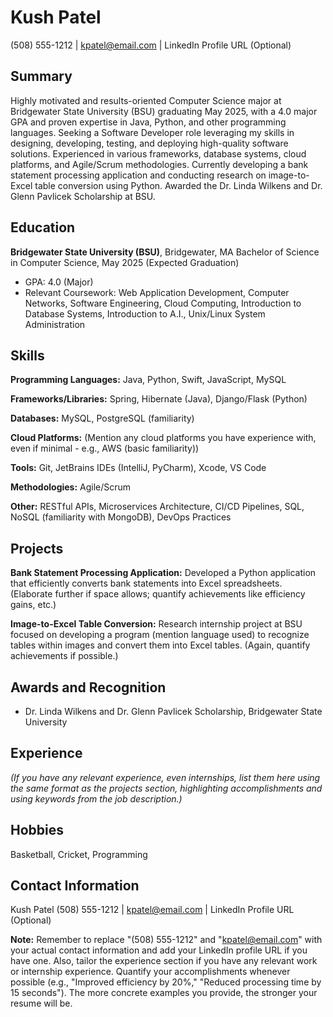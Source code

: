 # Kush Patel
(508) 555-1212 | kpatel@email.com | LinkedIn Profile URL (Optional)


## Summary

Highly motivated and results-oriented Computer Science major at Bridgewater State University (BSU) graduating May 2025, with a 4.0 major GPA and proven expertise in Java, Python, and other programming languages.  Seeking a Software Developer role leveraging my skills in designing, developing, testing, and deploying high-quality software solutions.  Experienced in various frameworks, database systems, cloud platforms, and Agile/Scrum methodologies.  Currently developing a bank statement processing application and conducting research on image-to-Excel table conversion using Python. Awarded the Dr. Linda Wilkens and Dr. Glenn Pavlicek Scholarship at BSU.


## Education

**Bridgewater State University (BSU)**, Bridgewater, MA
Bachelor of Science in Computer Science, May 2025 (Expected Graduation)
* GPA: 4.0 (Major)
* Relevant Coursework: Web Application Development, Computer Networks, Software Engineering, Cloud Computing, Introduction to Database Systems, Introduction to A.I., Unix/Linux System Administration


## Skills

**Programming Languages:** Java, Python, Swift, JavaScript, MySQL

**Frameworks/Libraries:** Spring, Hibernate (Java), Django/Flask (Python)

**Databases:** MySQL, PostgreSQL (familiarity)

**Cloud Platforms:**  (Mention any cloud platforms you have experience with, even if minimal -  e.g., AWS (basic familiarity))

**Tools:** Git, JetBrains IDEs (IntelliJ, PyCharm), Xcode, VS Code

**Methodologies:** Agile/Scrum

**Other:** RESTful APIs, Microservices Architecture, CI/CD Pipelines,  SQL, NoSQL (familiarity with MongoDB), DevOps Practices


## Projects

**Bank Statement Processing Application:**  Developed a Python application that efficiently converts bank statements into Excel spreadsheets.  (Elaborate further if space allows; quantify achievements like efficiency gains, etc.)

**Image-to-Excel Table Conversion:**  Research internship project at BSU focused on developing a program (mention language used) to recognize tables within images and convert them into Excel tables.  (Again, quantify achievements if possible.)


## Awards and Recognition

* Dr. Linda Wilkens and Dr. Glenn Pavlicek Scholarship, Bridgewater State University


## Experience

*(If you have any relevant experience, even internships, list them here using the same format as the projects section, highlighting accomplishments and using keywords from the job description.)*


## Hobbies

Basketball, Cricket, Programming


## Contact Information

Kush Patel
(508) 555-1212 | kpatel@email.com | LinkedIn Profile URL (Optional)


**Note:** Remember to replace "(508) 555-1212" and "kpatel@email.com" with your actual contact information and add your LinkedIn profile URL if you have one.  Also, tailor the experience section if you have any relevant work or internship experience.  Quantify your accomplishments whenever possible (e.g., "Improved efficiency by 20%," "Reduced processing time by 15 seconds").  The more concrete examples you provide, the stronger your resume will be.
